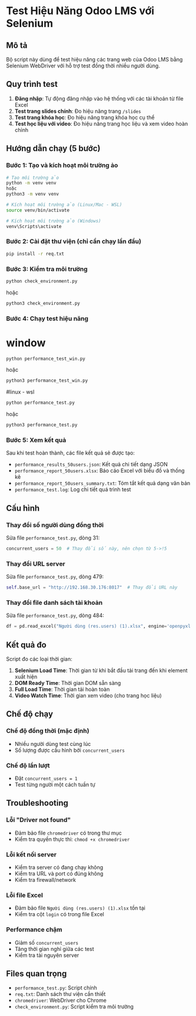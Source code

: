 # Test Hiệu Năng Odoo LMS với Selenium

## Mô tả
Bộ script này dùng để test hiệu năng các trang web của Odoo LMS bằng Selenium WebDriver với hỗ trợ test đồng thời nhiều người dùng.

## Quy trình test
1. **Đăng nhập**: Tự động đăng nhập vào hệ thống với các tài khoản từ file Excel
2. **Test trang slides chính**: Đo hiệu năng trang `/slides`
3. **Test trang khóa học**: Đo hiệu năng trang khóa học cụ thể
4. **Test học liệu với video**: Đo hiệu năng trang học liệu và xem video hoàn chỉnh

## Hướng dẫn chạy (5 bước)

### Bước 1: Tạo và kích hoạt môi trường ảo
```bash
# Tạo môi trường ảo
python -m venv venv 
hoặc
python3 -m venv venv 

# Kích hoạt môi trường ảo (Linux/Mac - WSL)
source venv/bin/activate

# Kích hoạt môi trường ảo (Windows)
venv\Scripts\activate
```

### Bước 2: Cài đặt thư viện (chỉ cần chạy lần đầu)
```bash
pip install -r req.txt
```

### Bước 3: Kiểm tra môi trường
```bash
python check_environment.py
```
hoặc
```bash
python3 check_environment.py
```

### Bước 4: Chạy test hiệu năng

# window
```bash
python performance_test_win.py
```
hoặc
```bash
python3 performance_test_win.py
```

#linux - wsl
```bash
python performance_test.py
```
hoặc
```bash
python3 performance_test.py
```

### Bước 5: Xem kết quả
Sau khi test hoàn thành, các file kết quả sẽ được tạo:
- `performance_results_50users.json`: Kết quả chi tiết dạng JSON
- `performance_report_50users.xlsx`: Báo cáo Excel với biểu đồ và thống kê
- `performance_report_50users_summary.txt`: Tóm tắt kết quả dạng văn bản
- `performance_test.log`: Log chi tiết quá trình test

## Cấu hình

### Thay đổi số người dùng đồng thời
Sửa file `performance_test.py`, dòng 31:
```python
concurrent_users = 50  # Thay đổi số này, nên chọn từ 5->!5
```

### Thay đổi URL server
Sửa file `performance_test.py`, dòng 479:
```python
self.base_url = "http://192.168.30.176:8017"  # Thay đổi URL này
```

### Thay đổi file danh sách tài khoản
Sửa file `performance_test.py`, dòng 484:
```python
df = pd.read_excel("Người dùng (res.users) (1).xlsx", engine='openpyxl')
```

## Kết quả đo

Script đo các loại thời gian:
1. **Selenium Load Time**: Thời gian từ khi bắt đầu tải trang đến khi element xuất hiện
2. **DOM Ready Time**: Thời gian DOM sẵn sàng
3. **Full Load Time**: Thời gian tải hoàn toàn
4. **Video Watch Time**: Thời gian xem video (cho trang học liệu)

## Chế độ chạy

### Chế độ đồng thời (mặc định)
- Nhiều người dùng test cùng lúc
- Số lượng được cấu hình bởi `concurrent_users`

### Chế độ lần lượt
- Đặt `concurrent_users = 1`
- Test từng người một cách tuần tự

## Troubleshooting

### Lỗi "Driver not found"
- Đảm bảo file `chromedriver` có trong thư mục
- Kiểm tra quyền thực thi: `chmod +x chromedriver`

### Lỗi kết nối server
- Kiểm tra server có đang chạy không
- Kiểm tra URL và port có đúng không
- Kiểm tra firewall/network

### Lỗi file Excel
- Đảm bảo file `Người dùng (res.users) (1).xlsx` tồn tại
- Kiểm tra cột `login` có trong file Excel

### Performance chậm
- Giảm số `concurrent_users`
- Tăng thời gian nghỉ giữa các test
- Kiểm tra tài nguyên server

## Files quan trọng

- `performance_test.py`: Script chính
- `req.txt`: Danh sách thư viện cần thiết
- `chromedriver`: WebDriver cho Chrome
- `check_environment.py`: Script kiểm tra môi trường 